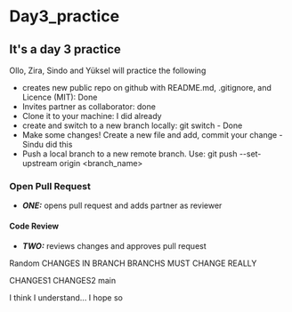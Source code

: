 # Day3_practice
## It's a day 3 practice 

Ollo, Zira, Sindo and Yüksel will practice the following 
* creates new public repo on github with README.md, .gitignore, and Licence (MIT): Done
*  Invites partner as collaborator: done
*   Clone it to your machine: I did already 
*   create and switch to a new branch locally: git switch - Done 
*   Make some changes! Create a new file and add, commit your change - Sindu did this 
*   Push a local branch to a new remote branch. Use: git push --set-upstream origin <branch_name>

### Open Pull Request
- ***ONE:*** opens pull request and adds partner as reviewer
#### Code Review
- ***TWO:*** reviews changes and approves pull request

 Random
CHANGES IN BRANCH
BRANCHS MUST CHANGE
REALLY

CHANGES1 
CHANGES2
main

I think I understand... I hope so